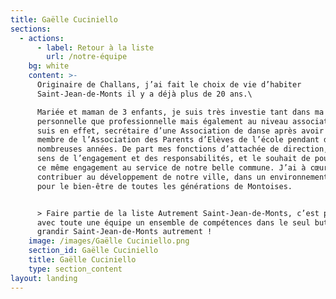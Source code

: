 ```yaml
---
title: Gaëlle Cuciniello
sections:
  - actions:
      - label: Retour à la liste
        url: /notre-équipe
    bg: white
    content: >-
      Originaire de Challans, j’ai fait le choix de vie d’habiter
      Saint-Jean-de-Monts il y a déjà plus de 20 ans.\

      Mariée et maman de 3 enfants, je suis très investie tant dans ma vie
      personnelle que professionnelle mais également au niveau associatif. Je
      suis en effet, secrétaire d’une Association de danse après avoir été
      membre de l’Association des Parents d’Elèves de l’école pendant de
      nombreuses années. De part mes fonctions d’attachée de direction, j’ai le
      sens de l’engagement et des responsabilités, et le souhait de poursuivre
      ce même engagement au service de notre belle commune. J’ai à cœur de
      contribuer au développement de notre ville, dans un environnement durable
      pour le bien-être de toutes les générations de Montoises. 


      > Faire partie de la liste Autrement Saint-Jean-de-Monts, c’est partager
      avec toute une équipe un ensemble de compétences dans le seul but de faire
      grandir Saint-Jean-de-Monts autrement !
    image: /images/Gaëlle Cuciniello.png
    section_id: Gaëlle Cuciniello
    title: Gaëlle Cuciniello
    type: section_content
layout: landing
---
```


